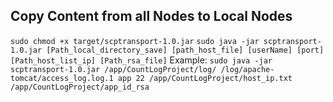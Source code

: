 <h2>Copy Content from all Nodes to Local Nodes</h2>

`sudo chmod +x target/scptransport-1.0.jar`
`sudo java -jar scptransport-1.0.jar [Path_local_directory_save] [path_host_file] [userName] [port] [Path_host_list_ip] [Path_rsa_file]`
Example:
`sudo java -jar scptransport-1.0.jar /app/CountLogProject/log/ /log/apache-tomcat/access_log.log.1 app 22 /app/CountLogProject/host_ip.txt /app/CountLogProject/app_id_rsa`